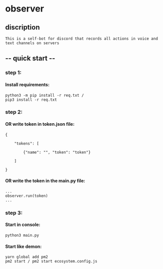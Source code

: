 # observer
 
## discription
```
This is a self-bot for discord that records all actions in voice and text channels on servers
```


## -- quick start --

### step 1:

#### Install requirements:

```
python3 -m pip install -r req.txt /
pip3 install -r req.txt
```
### step 2:

#### OR write token in token.json file:
```
{
	
	"tokens": [
		
		{"name": "", "token": "token"}
		
	]

}
```

#### OR write the token in the main.py file:
```
...
observer.run(token)
...
```

### step 3:

#### Start in console:
```
python3 main.py
```

#### Start like demon:
```
yarn global add pm2
pm2 start / pm2 start ecosystem.config.js
```

